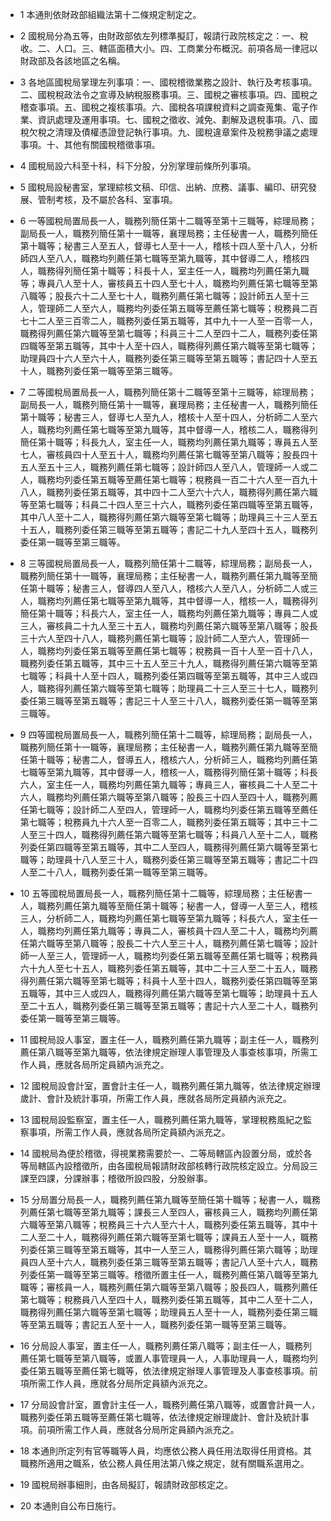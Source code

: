 * 1 本通則依財政部組織法第十二條規定制定之。

* 2 國稅局分為五等，由財政部依左列標準擬訂，報請行政院核定之：一、稅收。二、人口。三、轄區面積大小。四、工商業分布概況。前項各局一律冠以財政部及各該地區之名稱。

* 3 各地區國稅局掌理左列事項：一、國稅稽徵業務之設計、執行及考核事項。二、國稅稅政法令之宣導及納稅服務事項。三、國稅之審核事項。四、國稅之稽查事項。五、國稅之複核事項。六、國稅各項課稅資料之調查蒐集、電子作業、資訊處理及運用事項。七、國稅之徵收、減免、劃解及退稅事項。八、國稅欠稅之清理及債權憑證登記執行事項。九、國稅違章案件及稅務爭議之處理事項。十、其他有關國稅稽徵事項。

* 4 國稅局設六科至十科，科下分股，分別掌理前條所列事項。

* 5 國稅局設秘書室，掌理綜核文稿、印信、出納、庶務、議事、編印、研究發展、管制考核，及不屬於各科、室事項。

* 6 一等國稅局置局長一人，職務列簡任第十二職等至第十三職等，綜理局務；副局長一人，職務列簡任第十一職等，襄理局務；主任秘書一人，職務列簡任第十職等；秘書三人至五人，督導七人至十一人，稽核十四人至十八人，分析師四人至八人，職務均列薦任第七職等至第九職等，其中督導二人，稽核四人，職務得列簡任第十職等；科長十人，室主任一人，職務均列薦任第九職等；專員八人至十人，審核員五十四人至七十人，職務均列薦任第七職等至第八職等；股長六十二人至七十人，職務列薦任第七職等；設計師五人至十三人，管理師二人至六人，職務均列委任第五職等至薦任第七職等；稅務員二百七十二人至三百零二人，職務列委任第五職等，其中九十一人至一百零一人，職務得列薦任第六職等至第七職等；科員三十二人至四十二人，職務列委任第四職等至第五職等，其中十人至十四人，職務得列薦任第六職等至第七職等；助理員四十六人至六十人，職務列委任第三職等至第五職等；書記四十人至五十人，職務列委任第一職等至第三職等。

* 7 二等國稅局置局長一人，職務列簡任第十二職等至第十三職等，綜理局務；副局長一人，職務列簡任第十一職等，襄理局務；主任秘書一人，職務列簡任第十職等；秘書三人，督導七人至九人，稽核十人至十四人，分析師二人至六人，職務均列薦任第七職等至第九職等，其中督導一人，稽核二人，職務得列簡任第十職等；科長九人，室主任一人，職務均列薦任第九職等；專員五人至七人，審核員四十人至五十人，職務均列薦任第七職等至第八職等；股長四十五人至五十三人，職務列薦任第七職等；設計師四人至八人，管理師一人或二人，職務均列委任第五職等至薦任第七職等；稅務員一百二十六人至一百九十八人，職務列委任第五職等，其中四十二人至六十六人，職務得列薦任第六職等至第七職等；科員二十四人至三十六人，職務列委任第四職等至第五職等，其中八人至十二人，職務得列薦任第六職等至第七職等；助理員三十三人至五十五人，職務列委任第三職等至第五職等；書記二十九人至四十五人，職務列委任第一職等至第三職等。

* 8 三等國稅局置局長一人，職務列簡任第十二職等，綜理局務；副局長一人，職務列簡任第十一職等，襄理局務；主任秘書一人，職務列薦任第九職等至簡任第十職等；秘書三人，督導四人至八人，稽核六人至八人，分析師二人或三人，職務均列薦任第七職等至第九職等，其中督導一人，稽核一人，職務得列簡任第十職等；科長六人，室主任一人，職務均列薦任第九職等；專員二人或三人，審核員二十九人至三十五人，職務均列薦任第六職等至第八職等；股長三十六人至四十八人，職務列薦任第七職等；設計師二人至六人，管理師一人，職務均列委任第五職等至薦任第七職等；稅務員一百十人至一百十八人，職務列委任第五職等，其中三十五人至三十九人，職務得列薦任第六職等至第七職等；科員十人至十四人，職務列委任第四職等至第五職等，其中三人或四人，職務得列薦任第六職等至第七職等；助理員二十三人至三十七人，職務列委任第三職等至第五職等；書記三十人至三十八人，職務列委任第一職等至第三職等。

* 9 四等國稅局置局長一人，職務列簡任第十二職等，綜理局務；副局長一人，職務列簡任第十一職等，襄理局務；主任秘書一人，職務列薦任第九職等至簡任第十職等；秘書二人，督導五人，稽核六人，分析師三人，職務均列薦任第七職等至第九職等，其中督導一人，稽核一人，職務得列簡任第十職等；科長六人，室主任一人，職務均列薦任第九職等；專員三人，審核員二十人至二十六人，職務均列薦任第六職等至第八職等；股長三十四人至四十人，職務列薦任第七職等；設計師二人至四人，管理師一人，職務均列委任第五職等至薦任第七職等；稅務員九十六人至一百零二人，職務列委任第五職等；其中三十二人至三十四人，職務得列薦任第六職等至第七職等；科員八人至十二人，職務列委任第四職等至第五職等，其中二人至四人，職務得列薦任第六職等至第七職等；助理員十八人至三十人，職務列委任第三職等至第五職等；書記二十四人至二十八人，職務列委任第一職等至第三職等。

* 10 五等國稅局置局長一人，職務列簡任第十二職等，綜理局務；主任秘書一人，職務列薦任第九職等至簡任第十職等；秘書一人，督導一人至三人，稽核三人，分析師二人，職務均列薦任第七職等至第九職等；科長六人，室主任一人，職務均列薦任第九職等；專員二人，審核員十四人至二十人，職務均列薦任第六職等至第八職等；股長二十六人至三十人，職務列薦任第七職等；設計師一人至三人，管理師一人，職務均列委任第五職等至薦任第七職等；稅務員六十九人至七十五人，職務列委任第五職等，其中二十三人至二十五人，職務得列薦任第六職等至第七職等；科員十人至十四人，職務列委任第四職等至第五職等，其中三人或四人，職務得列薦任第六職等至第七職等；助理員十五人至二十五人，職務列委任第三職等至第五職等；書記十六人至二十人，職務列委任第一職等至第三職等。

* 11 國稅局設人事室，置主任一人，職務列薦任第九職等；副主任一人，職務列薦任第八職等至第九職等，依法律規定辦理人事管理及人事查核事項，所需工作人員，應就各局所定員額內派充之。

* 12 國稅局設會計室，置會計主任一人，職務列薦任第九職等，依法律規定辦理歲計、會計及統計事項，所需工作人員，應就各局所定員額內派充之。

* 13 國稅局設監察室，置主任一人，職務列薦任第九職等，掌理稅務風紀之監察事項，所需工作人員，應就各局所定員額內派充之。

* 14 國稅局為便於稽徵，得視業務需要於一、二等局轄區內設置分局，或於各等局轄區內設稽徵所，由各國稅局報請財政部核轉行政院核定設立。分局設三課至四課，分課辦事；稽徵所設四股，分股辦事。

* 15 分局置分局長一人，職務列薦任第九職等至簡任第十職等；秘書一人，職務列薦任第七職等至第九職等；課長三人至四人，審核員三人，職務均列薦任第六職等至第八職等；稅務員三十六人至六十人，職務列委任第五職等，其中十二人至二十人，職務得列薦任第六職等至第七職等；課員五人至十一人，職務列委任第三職等至第五職等，其中一人至三人，職務得列薦任第六職等；助理員四人至十六人，職務列委任第三職等至第五職等；書記八人至十六人，職務列委任第一職等至第三職等。稽徵所置主任一人，職務列薦任第八職等至第九職等；審核員一人，職務列薦任第六職等至第八職等；股長四人，職務列薦任第七職等；稅務員八人至四十人，職務列委任第五職等，其中二人至十二人，職務得列薦任第六職等至第七職等；助理員五人至十一人，職務列委任第三職等至第五職等；書記五人至十一人，職務列委任第一職等至第三職等。

* 16 分局設人事室，置主任一人，職務列薦任第八職等；副主任一人，職務列薦任第七職等至第八職等，或置人事管理員一人，人事助理員一人，職務均列委任第五職等至薦任第七職等，依法律規定辦理人事管理及人事查核事項。前項所需工作人員，應就各分局所定員額內派充之。

* 17 分局設會計室，置會計主任一人，職務列薦任第八職等，或置會計員一人，職務列委任第五職等至薦任第七職等，依法律規定辦理歲計、會計及統計事項。前項所需工作人員，應就各分局所定員額內派充之。

* 18 本通則所定列有官等職等人員，均應依公務人員任用法取得任用資格。其職務所適用之職系，依公務人員任用法第八條之規定，就有關職系選用之。

* 19 國稅局辦事細則，由各局擬訂，報請財政部核定之。

* 20 本通則自公布日施行。

